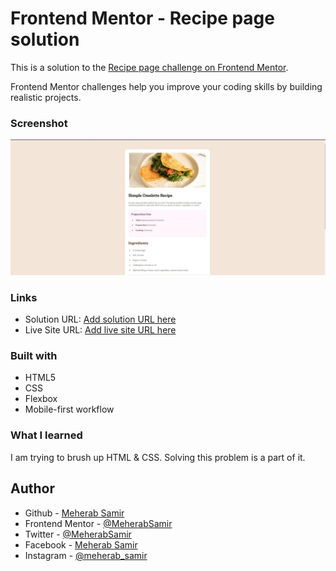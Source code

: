# Frontend Mentor - Recipe page solution

This is a solution to the [Recipe page challenge on Frontend Mentor](https://www.frontendmentor.io/challenges/recipe-page-KiTsR8QQKm).

 Frontend Mentor challenges help you improve your coding skills by building realistic projects. 


### Screenshot

![Recipe Page Screenshot](./assets/images/screenshot.jpg)

### Links

- Solution URL: [Add solution URL here](https://your-solution-url.com)
- Live Site URL: [Add live site URL here](https://your-live-site-url.com)

### Built with

- HTML5
- CSS 
- Flexbox
- Mobile-first workflow

### What I learned

I am trying to brush up HTML & CSS. Solving this problem is a part of it.

## Author

- Github - [Meherab Samir](https://github.com/MeherabSamir)
- Frontend Mentor - [@MeherabSamir](https://www.frontendmentor.io/profile/MeherabSamir)
- Twitter - [@MeherabSamir](https://www.twitter.com/MeherabSamir)
- Facebook - [Meherab Samir](https://facebook.com/meherabsamir.me)
- Instagram - [@meherab_samir](https://instagram.com/meherab_samir)
